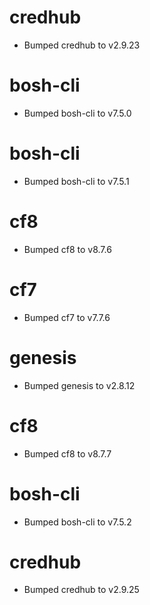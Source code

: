 
# credhub

- Bumped credhub to v2.9.23

# bosh-cli

- Bumped bosh-cli to v7.5.0

# bosh-cli

- Bumped bosh-cli to v7.5.1

# cf8

- Bumped cf8 to v8.7.6

# cf7

- Bumped cf7 to v7.7.6

# genesis

- Bumped genesis to v2.8.12

# cf8

- Bumped cf8 to v8.7.7

# bosh-cli

- Bumped bosh-cli to v7.5.2

# credhub

- Bumped credhub to v2.9.25
